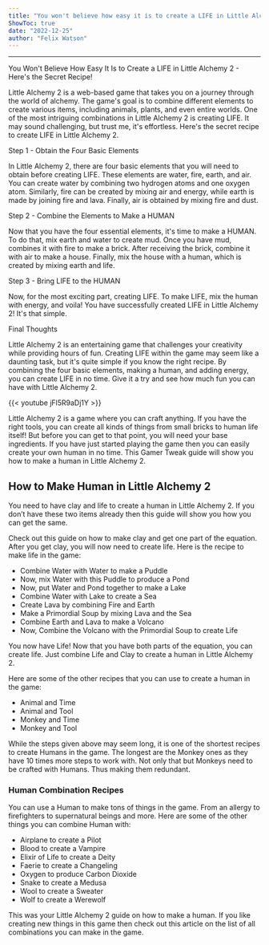 ```yaml
---
title: "You won't believe how easy it is to create a LIFE in Little Alchemy 2 - here's the secret recipe!"
ShowToc: true 
date: "2022-12-25"
author: "Felix Watson"
---
```

*****
You Won't Believe How Easy It Is to Create a LIFE in Little Alchemy 2 - Here's the Secret Recipe!

Little Alchemy 2 is a web-based game that takes you on a journey through the world of alchemy. The game's goal is to combine different elements to create various items, including animals, plants, and even entire worlds. One of the most intriguing combinations in Little Alchemy 2 is creating LIFE. It may sound challenging, but trust me, it's effortless. Here's the secret recipe to create LIFE in Little Alchemy 2.

Step 1 - Obtain the Four Basic Elements

In Little Alchemy 2, there are four basic elements that you will need to obtain before creating LIFE. These elements are water, fire, earth, and air. You can create water by combining two hydrogen atoms and one oxygen atom. Similarly, fire can be created by mixing air and energy, while earth is made by joining fire and lava. Finally, air is obtained by mixing fire and dust.

Step 2 - Combine the Elements to Make a HUMAN

Now that you have the four essential elements, it's time to make a HUMAN. To do that, mix earth and water to create mud. Once you have mud, combines it with fire to make a brick. After receiving the brick, combine it with air to make a house. Finally, mix the house with a human, which is created by mixing earth and life.

Step 3 - Bring LIFE to the HUMAN

Now, for the most exciting part, creating LIFE. To make LIFE, mix the human with energy, and voila! You have successfully created LIFE in Little Alchemy 2! It's that simple.

Final Thoughts

Little Alchemy 2 is an entertaining game that challenges your creativity while providing hours of fun. Creating LIFE within the game may seem like a daunting task, but it's quite simple if you know the right recipe. By combining the four basic elements, making a human, and adding energy, you can create LIFE in no time. Give it a try and see how much fun you can have with Little Alchemy 2.

{{< youtube jFl5R9aDj1Y >}} 



Little Alchemy 2 is a game where you can craft anything. If you have the right tools, you can create all kinds of things from small bricks to human life itself! But before you can get to that point, you will need your base ingredients. If you have just started playing the game then you can easily create your own human in no time. This Gamer Tweak guide will show you how to make a human in Little Alchemy 2.
 
## How to Make Human in Little Alchemy 2
 

 
You need to have clay and life to create a human in Little Alchemy 2. If you don’t have these two items already then this guide will show you how you can get the same.
 
Check out this guide on how to make clay and get one part of the equation. After you get clay, you will now need to create life. Here is the recipe to make life in the game:
 
- Combine Water with Water to make a Puddle
 - Now, mix Water with this Puddle to produce a Pond
 - Now, put Water and Pond together to make a Lake
 - Combine Water with Lake to create a Sea
 - Create Lava by combining Fire and Earth
 - Make a Primordial Soup by mixing Lava and the Sea
 - Combine Earth and Lava to make a Volcano
 - Now, Combine the Volcano with the Primordial Soup to create Life

 
You now have Life! Now that you have both parts of the equation, you can create life. Just combine Life and Clay to create a human in Little Alchemy 2.
 
Here are some of the other recipes that you can use to create a human in the game:
 
- Animal and Time
 - Animal and Tool
 - Monkey and Time
 - Monkey and Tool

 
While the steps given above may seem long, it is one of the shortest recipes to create Humans in the game. The longest are the Monkey ones as they have 10 times more steps to work with. Not only that but Monkeys need to be crafted with Humans. Thus making them redundant.
 
### Human Combination Recipes
 
You can use a Human to make tons of things in the game. From an allergy to firefighters to supernatural beings and more. Here are some of the other things you can combine Human with:
 
- Airplane to create a Pilot
 - Blood to create a Vampire
 - Elixir of Life to create a Deity
 - Faerie to create a Changeling
 - Oxygen to produce Carbon Dioxide
 - Snake to create a Medusa
 - Wool to create a Sweater
 - Wolf to create a Werewolf

 
This was your Little Alchemy 2 guide on how to make a human. If you like creating new things in this game then check out this article on the list of all combinations you can make in the game.




